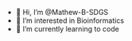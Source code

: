 - 👋 Hi, I’m @Mathew-B-SDGS
- 👀 I’m interested in Bioinformatics
- 🌱 I’m currently learning to code

<!---
Mathew-B-SDGS/Mathew-B-SDGS is a ✨ special ✨ repository because its `README.md` (this file) appears on your GitHub profile.
You can click the Preview link to take a look at your changes.
--->
